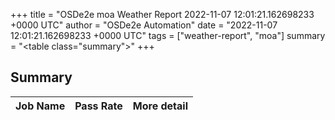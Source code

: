 +++
title = "OSDe2e moa Weather Report 2022-11-07 12:01:21.162698233 +0000 UTC"
author = "OSDe2e Automation"
date = "2022-11-07 12:01:21.162698233 +0000 UTC"
tags = ["weather-report", "moa"]
summary = "<table class=\"summary\"></table>"
+++
## Summary

| Job Name | Pass Rate | More detail |
|----------|-----------|-------------|





